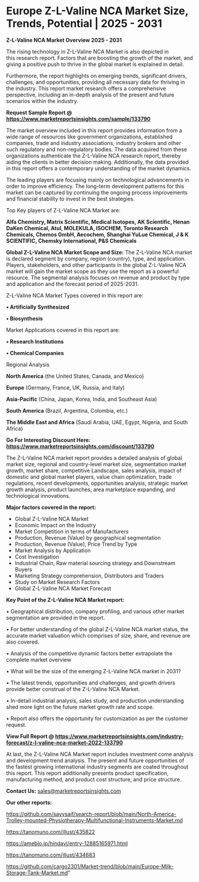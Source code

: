# Europe Z-L-Valine NCA Market Size, Trends, Potential | 2025 - 2031

<Strong> Z-L-Valine NCA Market Overview 2025 - 2031</strong>

The rising technology in Z-L-Valine NCA Market is also depicted in this research report. Factors that are boosting the growth of the market, and giving a positive push to thrive in the global market is explained in detail.

Furthermore, the report highlights on emerging trends, significant drivers, challenges, and opportunities, providing all necessary data for thriving in the industry. This report market research offers a comprehensive perspective, including an in-depth analysis of the present and future scenarios within the industry.

<strong>Request Sample Report @ <a href=https://www.marketreportsinsights.com/sample/133790>https://www.marketreportsinsights.com/sample/133790</a></strong>

The market overview included in this report provides information from a wide range of resources like government organizations, established companies, trade and industry associations, industry brokers and other such regulatory and non-regulatory bodies. The data acquired from these organizations authenticate the Z-L-Valine NCA research report, thereby aiding the clients in better decision making. Additionally, the data provided in this report offers a contemporary understanding of the market dynamics.

The leading players are focusing mainly on technological advancements in order to improve efficiency. The long-term development patterns for this market can be captured by continuing the ongoing process improvements and financial stability to invest in the best strategies.

Top Key players of Z-L-Valine NCA Market are:

<strong>Alfa Chemistry, Matrix Scientific, Medical Isotopes, AK Scientific, Henan DaKen Chemical, Atul, MOLEKULA, ISOCHEM, Toronto Research Chemicals, Chemos GmbH, Aecochem, Shanghai YuLue Chemical, J & K SCIENTIFIC, Chemsky International, P&S Chemicals</strong>

<strong><b>Global Z-L-Valine NCA Market Scope and Size:</b></strong>
The Z-L-Valine NCA market is declared segment by company, region (country), type, and application. Players, stakeholders, and other participants in the global Z-L-Valine NCA market will gain the market scope as they use the report as a powerful resource. The segmental analysis focuses on revenue and product by type and application and the forecast period of 2025-2031.

Z-L-Valine NCA Market Types covered in this report are:

<strong>• Artificially Synthesized

• Biosynthesis</strong>

Market Applications covered in this report are:

<strong>• Research Institutions

• Chemical Companies</strong> 

Regional Analysis

<strong>North America</strong> (the United States, Canada, and Mexico)

<strong>Europe</strong> (Germany, France, UK, Russia, and Italy)

<strong>Asia-Pacific</strong> (China, Japan, Korea, India, and Southeast Asia)

<strong>South America</strong> (Brazil, Argentina, Colombia, etc.)

<strong>The Middle East and Africa</strong> (Saudi Arabia, UAE, Egypt, Nigeria, and South Africa)

<strong>Go For Interesting Discount Here: <a href=https://www.marketreportsinsights.com/discount/133790>https://www.marketreportsinsights.com/discount/133790</a></strong>

The Z-L-Valine NCA market report provides a detailed analysis of global market size, regional and country-level market size, segmentation market growth, market share, competitive Landscape, sales analysis, impact of domestic and global market players, value chain optimization, trade regulations, recent developments, opportunities analysis, strategic market growth analysis, product launches, area marketplace expanding, and technological innovations.

<strong><b>Major factors covered in the report:</b></strong>
<ul>
  <li>Global Z-L-Valine NCA Market </li>
  <li>Economic Impact on the Industry</li>
  <li>Market Competition in terms of Manufacturers</li>
  <li>Production, Revenue (Value) by geographical segmentation</li>
  <li>Production, Revenue (Value), Price Trend by Type</li>
  <li>Market Analysis by Application</li>
  <li>Cost Investigation</li>
  <li>Industrial Chain, Raw material sourcing strategy and Downstream Buyers</li>
  <li>Marketing Strategy comprehension, Distributors and Traders</li>
  <li>Study on Market Research Factors</li>
  <li>Global Z-L-Valine NCA Market Forecast</li>
</ul>

<strong><b>Key Point of the Z-L-Valine NCA Market report:</b></strong>

• Geographical distribution, company profiling, and various other market segmentation are provided in the report.

• For better understanding of the global Z-L-Valine NCA market status, the accurate market valuation which comprises of size, share, and revenue are also covered.

• Analysis of the competitive dynamic factors better extrapolate the complete market overview

• What will be the size of the emerging Z-L-Valine NCA market in 2031?

• The latest trends, opportunities and challenges, and growth drivers provide better construal of the Z-L-Valine NCA Market.

• In-detail industrial analysis, sales study, and production understanding shed more light on the future market growth rate and scope.

• Report also offers the opportunity for customization as per the customer request.

<strong><b>View Full Report @ <a href=https://www.marketreportsinsights.com/industry-forecast/z-l-valine-nca-market-2022-133790>https://www.marketreportsinsights.com/industry-forecast/z-l-valine-nca-market-2022-133790</a></b></strong>


At last, the Z-L-Valine NCA Market report includes investment come analysis and development trend analysis. The present and future opportunities of the fastest growing international industry segments are coated throughout this report. This report additionally presents product specification, manufacturing method, and product cost structure, and price structure.

<strong>Contact Us:</strong>
sales@marketreportsinsights.com

<strong>Our other reports:</strong>

<a href=https://github.com/sayysaif/search-report/blob/main/North-America-Trolley-mounted-Physiotherapy-Multifunctional-Instruments-Market.md>https://github.com/sayysaif/search-report/blob/main/North-America-Trolley-mounted-Physiotherapy-Multifunctional-Instruments-Market.md</a>

<a href=https://tanomuno.com/illust/435822>https://tanomuno.com/illust/435822</a>

<a href=https://ameblo.jp/hindavi/entry-12885165971.html>https://ameblo.jp/hindavi/entry-12885165971.html</a>

<a href=https://tanomuno.com/illust/434683>https://tanomuno.com/illust/434683</a>

<a href=https://github.com/cargo2301/Market-trend/blob/main/Europe-Milk-Storage-Tank-Market.md>https://github.com/cargo2301/Market-trend/blob/main/Europe-Milk-Storage-Tank-Market.md</a>"
